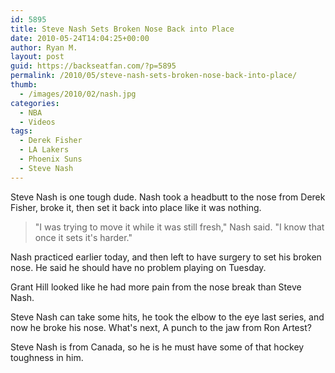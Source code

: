 ```yaml
---
id: 5895
title: Steve Nash Sets Broken Nose Back into Place
date: 2010-05-24T14:04:25+00:00
author: Ryan M.
layout: post
guid: https://backseatfan.com/?p=5895
permalink: /2010/05/steve-nash-sets-broken-nose-back-into-place/
thumb:
  - /images/2010/02/nash.jpg
categories:
  - NBA
  - Videos
tags:
  - Derek Fisher
  - LA Lakers
  - Phoenix Suns
  - Steve Nash
---
```


<div class="entry">
  <p>
  </p>

  <p>
    Steve Nash is one tough dude. Nash took a headbutt to the nose from Derek Fisher, broke it, then set it back into place like it was nothing.
  </p>

  <blockquote>
    <p>
      "I was trying to move it while it was still fresh," Nash said. "I know that once it sets it's harder."
    </p>
  </blockquote>

  <p>
    Nash practiced earlier today, and then left to have surgery to set his broken nose. He said he should have no problem playing on Tuesday.
  </p>

  <p>
    Grant Hill looked like he had more pain from the nose break than Steve Nash.
  </p>

  <p>
    Steve Nash can take some hits, he took the elbow to the eye last series, and now he broke his nose. What's next, A punch to the jaw from Ron Artest?
  </p>

  <p>
    Steve Nash is from Canada, so he is he must have some of that hockey toughness in him.
  </p>
</div>
